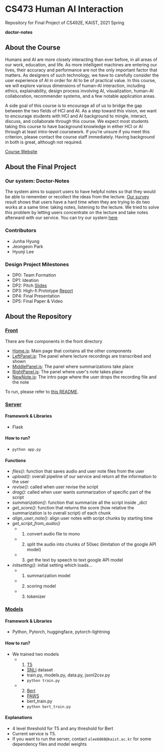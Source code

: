 # CS473 Human AI Interaction
Repository for Final Project of CS492E, KAIST, 2021 Spring

**doctor-notes**

## About the Course
Humans and AI are more closely interacting than ever before, in all areas of our work, education, and life. As more intelligent machines are entering our lives, their accuracy and performance are not the only important factor that matters. As designers of such technology, we have to carefully consider the user experience of AI in order for AI to be of practical value. In this course, we will explore various dimensions of human-AI interaction, including ethics, explainability, design process involving AI, visualization, human-AI collaboration, recommender systems, and a few notable application areas.

A side goal of this course is to encourage all of us to bridge the gap between the two fields of HCI and AI. As a step toward this vision, we want to encourage students with HCI and AI background to mingle, interact, discuss, and collaborate through this course. We expect most students taking this course to have background knowledge in either HCI or AI through at least intro-level coursework. If you’re unsure if you meet this criterion, please contact the course staff immediately. Having background in both is great, although not required.  

[Course Website](https://human-ai.kixlab.org/)

## About the Final Project
### Our system: Doctor-Notes
The system aims to support users to have helpful notes so that they would be able to remember or recollect the ideas from the lecture. [Our survey](https://docs.google.com/spreadsheets/d/18FxLU3xmcSGTml23OVw57pN_nvVM-6hofVSfdTYVtRQ/edit?usp=sharing) result shows that users have a hard time when they are trying to do two works at a same time: taking notes, listening to the lecture. We tried to solve this problem by letting users concentrate on the lecture and take notes afterward with our service. You can try our system [here](https://drnotes-492e.web.app)

### Contributors
* Junha Hyung
* Jeongeon Park
* Hyunji Lee

### Design Project Milestones
* DP0: Team Formation
* DP1: Ideation
* DP2: Pitch [Slides](https://docs.google.com/presentation/d/18MUD5E3eXFNqXGP2AUoiThn4lr2aBdyAVEYhUwT2unY/edit?usp=sharing)
* DP3: High-fi Prototype [Report](https://demo.hedgedoc.org/Y6VnFUWARveC62BEVaBERA?edit)
* DP4: Final Presentation
* DP5: Final Paper & Video


## About the Repository
### [Front](https://github.com/amy-hyunji/doctor-notes/tree/main/front)
There are five components in the front directory
* [Home.js](./front/src/components/Home.js): Main page that contains all the other components
* [LeftPanel.js](./front/src/components/LeftPanel.js): The panel where lecture recordings are transcribed and shown
* [MiddlePanel.js](./front/src/components/MiddlePanel.js): The panel where summarizations take place
* [RightPanel.js](./front/src/components/RightPanel.js): The panel where user's note takes place
* [NewNote.js](./front/src/components/NewNote.js): The intro page where the user drops the recording file and the note

To run, please refer to [this README](./front/README.md).

### [Server](https://github.com/amy-hyunji/doctor-notes/tree/main/server)
#### Framework & Libraries
* Flask
#### How to run?
* `python app.py`
#### Functions
* *files()*: function that saves audio and user note files from the user
* *upload()*: overall pipeline of our service and return all the information to the user
* *revise()*: called when user revise the script
* *drag()*: called when user wants summarization of specific part of the script
* *summarization()*: function that summarize all the script inside _dict
* *get_score()*: function that returns the score (how relative the summarization is to overall script) of each chunk
* *align_user_note()*: align user notes with script chunks by starting time
* *get_script_from_audio()*
    * 1. convert audio file to mono
    * 2. split the audio into chunks of 50sec (limitation of the google API model)
    * 3. get the text by speech to text google API model
* *initsetting()*: initial setting which loads...
    * 1. summarization model
    * 2. scoring model
    * 3. tokenizer 
 
### [Models](https://github.com/amy-hyunji/doctor-notes/tree/main/keyword)
#### Framework & Libraries
* Python, Pytorch, huggingface, pytorch-lightning
#### How to run?
* We trained two models
  * 1. [T5](https://arxiv.org/abs/1910.10683) 
    * [SNLI](https://nlp.stanford.edu/projects/snli/) dataset
    * train.py, models.py, data.py, jsonl2csv.py
    * `python train.py`
  * 2. [Bert](https://arxiv.org/abs/1810.04805) 
    * [PAWS](https://github.com/google-research-datasets/paws)
    * bert_train.py
    * `python bert_train.py`
#### Explanations
* 4 level threshold for T5 and any threshold for Bert
* Current service is T5. 
* If you want to run the server, contact `alee6868@kaist.ac.kr` for some dependency files and model weights
  

